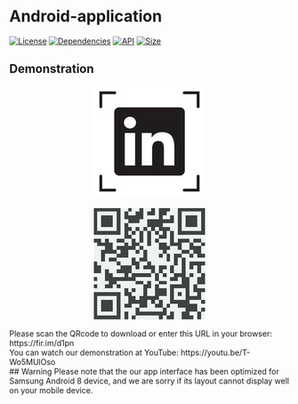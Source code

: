 # Android-application
[![License](https://img.shields.io/badge/License-Apache%202-brightgreen.svg)](https://www.apache.org/licenses/LICENSE-2.0)
[![Dependencies](https://img.shields.io/badge/dependencies-recent-green.svg)](https://github.com/ybq/Android-SpinKit)
[![API](https://img.shields.io/badge/API-24%2B-orange.svg?style=flat)](https://android-arsenal.com/api?level=24)
[![Size](https://img.shields.io/badge/Size-1.4MB-critical.svg)](https://fir.im/d1pn)
## Demonstration
<p align="center"><img src="images/LinkedInFinder Icon.jpg"><span style="display:block;">&emsp;&emsp;&emsp;&emsp;</span><img src="images/QR code.jpg"></p>
Please scan the QRcode to download or enter this URL in your browser: https://fir.im/d1pn<br>
You can watch our demonstration at YouTube: https://youtu.be/T-Wo5MUlOso<br>
## Warning
Please note that the our app interface has been optimized for Samsung Android 8 device, and we are sorry if its layout cannot display well on your mobile device.
